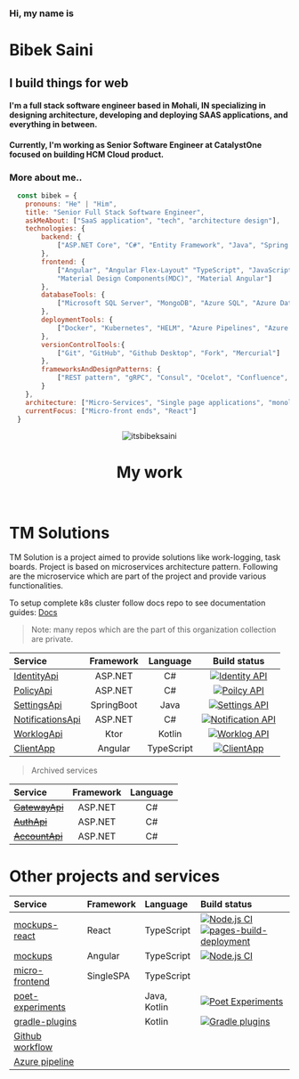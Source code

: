 ### Hi, my name is
# Bibek Saini
## I build things for web
#### I'm a full stack software engineer based in Mohali, IN specializing in designing architecture, developing and deploying SAAS applications, and everything in between.
#### Currently, I'm working as Senior Software Engineer at CatalystOne focused on building HCM Cloud product.

### More about me..

```javascript
  const bibek = {
    pronouns: "He" | "Him",
    title: "Senior Full Stack Software Engineer",
    askMeAbout: ["SaaS application", "tech", "architecture design"],
    technologies: {
        backend: {
            ["ASP.NET Core", "C#", "Entity Framework", "Java", "Spring Framework", "Spring Data"]
        },
        frontend: {
            ["Angular", "Angular Flex-Layout" "TypeScript", "JavaScript", "HTML5", "CSS3", "SCSS" "Bootstrap", 
            "Material Design Components(MDC)", "Material Angular"]
        },
        databaseTools: {
            ["Microsoft SQL Server", "MongoDB", "Azure SQL", "Azure Data Studio", "SQL Server Management Studio"]
        },
        deploymentTools: {
            ["Docker", "Kubernetes", "HELM", "Azure Pipelines", "Azure Kubernetes Services"]
        },
        versionControlTools:{
            ["Git", "GitHub", "Github Desktop", "Fork", "Mercurial"]
        },
        frameworksAndDesignPatterns: {
            ["REST pattern", "gRPC", "Consul", "Ocelot", "Confluence", "Swagger(OpenApi)"]
        }
    },
    architecture: ["Micro-Services", "Single page applications", "monolithic design"],
    currentFocus: ["Micro-front ends", "React"]
  }    
```
<div align="center">
  <img align="center" src="https://github-readme-streak-stats.herokuapp.com/?user=itsbibeksaini&theme=dark" alt="itsbibeksaini" />
</div>

<div align="center"><h1>My work</h1></div>
<br/>

# TM Solutions

TM Solution is a project aimed to provide solutions like work-logging, task boards. Project is based on microservices architecture pattern. Following are the microservice which are part of the project and provide various functionalities.

To setup complete k8s cluster follow docs repo to see documentation guides: [Docs](https://github.com/TMExperimentals/docs)

> Note: many repos which are the part of this organization collection are private. 

| Service | Framework | Language | Build status |                  
| :-- | :--: | :--: | :--: |
| [IdentityApi](https://github.com/itsbibeksaini/IdentityApi) | ASP.NET | C# | [![Identity API](https://github.com/itsbibeksaini/IdentityApi/actions/workflows/dotnet.yml/badge.svg)](https://github.com/itsbibeksaini/IdentityApi/actions/workflows/dotnet.yml) |
| [PolicyApi](https://github.com/itsbibeksaini/PolicyApi) | ASP.NET | C# | [![Poilcy API](https://github.com/itsbibeksaini/PolicyApi/actions/workflows/github-workflow.yml/badge.svg)](https://github.com/itsbibeksaini/PolicyApi/actions/workflows/github-workflow.yml) |
| [SettingsApi](https://github.com/itsbibeksaini/SettingsApi) | SpringBoot | Java | [![Settings API](https://github.com/itsbibeksaini/SettingsApi/actions/workflows/gradle.yml/badge.svg)](https://github.com/itsbibeksaini/SettingsApi/actions/workflows/gradle.yml) |
| [NotificationsApi](https://github.com/itsbibeksaini/NotificationApi) | ASP.NET | C# | [![Notification API](https://github.com/itsbibeksaini/NotificationApi/actions/workflows/dotnet.yml/badge.svg)](https://github.com/itsbibeksaini/NotificationApi/actions/workflows/dotnet.yml) |
| [WorklogApi](https://github.com/TMExperimentals/WorklogApi) | Ktor | Kotlin | [![Worklog API](https://github.com/itsbibeksaini/WorklogApi/actions/workflows/gradle.yml/badge.svg)](https://github.com/itsbibeksaini/WorklogApi/actions/workflows/gradle.yml) |
| [ClientApp](https://github.com/itsbibeksaini/ClientApp) | Angular | TypeScript | [![ClientApp](https://github.com/itsbibeksaini/ClientApp/actions/workflows/node.js.yml/badge.svg)](https://github.com/itsbibeksaini/ClientApp/actions/workflows/node.js.yml) |

> Archived services

| Service | Framework | Language |
| :-- | :--: | :--: |
| ~~[GatewayApi](https://github.com/itsbibeksaini/GatewayApi)~~ | ASP.NET | C# |
| ~~[AuthApi](https://github.com/itsbibeksaini/AuthApi)~~  | ASP.NET | C# |
| ~~[AccountApi](https://github.com/itsbibeksaini/AccountApi)~~ | ASP.NET | C# |

# Other projects and services

| Service | Framework | Language | Build status |
| :--- | :--- | :--- | :--- |
| [mockups-react](https://github.com/TMExperimentals/mockups-react) | React | TypeScript | [![Node.js CI](https://github.com/TMExperimentals/mockups-react/actions/workflows/node.js.yml/badge.svg)](https://github.com/TMExperimentals/mockups-react/actions/workflows/node.js.yml) <br/> [![pages-build-deployment](https://github.com/TMExperimentals/mockups-react/actions/workflows/pages/pages-build-deployment/badge.svg)](https://github.com/TMExperimentals/mockups-react/actions/workflows/pages/pages-build-deployment) |
| [mockups](https://github.com/TMExperimentals/mockups) | Angular | TypeScript | [![Node.js CI](https://github.com/TMExperimentals/mockups/actions/workflows/node.js.yml/badge.svg)](https://github.com/TMExperimentals/mockups/actions/workflows/node.js.yml) |
| [micro-frontend](https://github.com/TMExperimentals/micro-frontend) | SingleSPA | TypeScript |
| [poet-experiments](https://github.com/itsbibeksaini/poet-experiments) | | Java, Kotlin | [![Poet Experiments](https://github.com/itsbibeksaini/poet-experiments/actions/workflows/build.yml/badge.svg)](https://github.com/itsbibeksaini/poet-experiments/actions/workflows/build.yml) |
| [gradle-plugins](https://github.com/itsbibeksaini/gradle-plugins) | | Kotlin | [![Gradle plugins](https://github.com/itsbibeksaini/gradle-plugins/actions/workflows/gradle.yml/badge.svg)](https://github.com/itsbibeksaini/gradle-plugins/actions/workflows/gradle.yml) |
| [Github workflow]() |
| [Azure pipeline]() |
